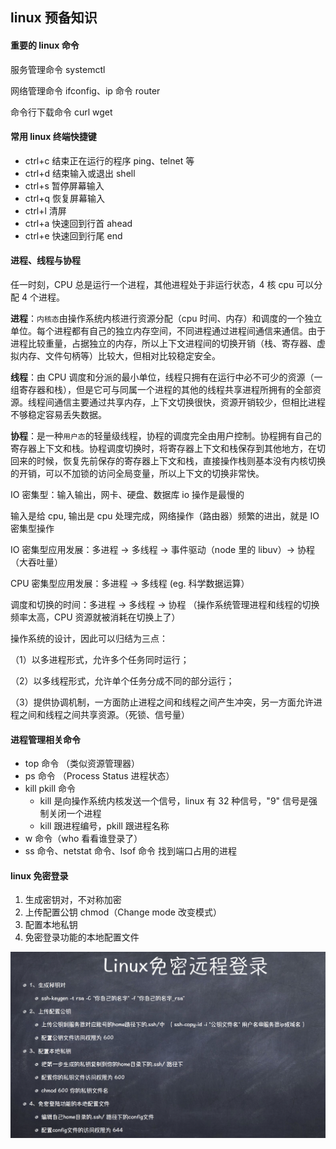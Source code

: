 ## linux 预备知识

#### 重要的 linux 命令

服务管理命令 systemctl

网络管理命令 ifconfig、ip 命令 router

命令行下载命令 curl wget

#### 常用 linux 终端快捷键

- ctrl+c 结束正在运行的程序 ping、telnet 等
- ctrl+d 结束输入或退出 shell
- ctrl+s 暂停屏幕输入
- ctrl+q 恢复屏幕输入
- ctrl+l 清屏
- ctrl+a 快速回到行首 ahead
- ctrl+e 快速回到行尾 end

#### 进程、线程与协程

任一时刻，CPU 总是运行一个进程，其他进程处于非运行状态，4 核 cpu 可以分配 4 个进程。

**进程**：`内核态`由操作系统内核进行资源分配（cpu 时间、内存）和调度的一个独立单位。每个进程都有自己的独立内存空间，不同进程通过进程间通信来通信。由于进程比较重量，占据独立的内存，所以上下文进程间的切换开销（栈、寄存器、虚拟内存、文件句柄等）比较大，但相对比较稳定安全。

**线程**：由 CPU 调度和分派的最小单位，线程只拥有在运行中必不可少的资源（一组寄存器和栈），但是它可与同属一个进程的其他的线程共享进程所拥有的全部资源。线程间通信主要通过共享内存，上下文切换很快，资源开销较少，但相比进程不够稳定容易丢失数据。

**协程**：是一种`用户态`的轻量级线程，协程的调度完全由用户控制。协程拥有自己的寄存器上下文和栈。协程调度切换时，将寄存器上下文和栈保存到其他地方，在切回来的时候，恢复先前保存的寄存器上下文和栈，直接操作栈则基本没有内核切换的开销，可以不加锁的访问全局变量，所以上下文的切换非常快。

IO 密集型：输入输出，网卡、硬盘、数据库 io 操作是最慢的

输入是给 cpu, 输出是 cpu 处理完成，网络操作（路由器）频繁的进出，就是 IO 密集型操作

IO 密集型应用发展：多进程 -> 多线程 -> 事件驱动（node 里的 libuv）-> 协程（大吞吐量）

CPU 密集型应用发展：多进程 -> 多线程 (eg. 科学数据运算）

调度和切换的时间：多进程 -> 多线程 -> 协程 （操作系统管理进程和线程的切换频率太高，CPU 资源就被消耗在切换上了）

操作系统的设计，因此可以归结为三点：

（1）以多进程形式，允许多个任务同时运行；

（2）以多线程形式，允许单个任务分成不同的部分运行；

（3）提供协调机制，一方面防止进程之间和线程之间产生冲突，另一方面允许进程之间和线程之间共享资源。（死锁、信号量）

#### 进程管理相关命令

- top 命令 （类似资源管理器）
- ps 命令 （Process Status  进程状态）
- kill pkill 命令 
  + kill 是向操作系统内核发送一个信号，linux 有 32 种信号，"9" 信号是强制关闭一个进程
  + kill 跟进程编号，pkill 跟进程名称
- w 命令（who 看看谁登录了）
- ss 命令、netstat 命令、lsof 命令 找到端口占用的进程

#### linux 免密登录

1. 生成密钥对，不对称加密
2. 上传配置公钥 chmod（Change mode 改变模式）
3. 配置本地私钥
4. 免密登录功能的本地配置文件

![ssh](../../../images/live/week_third/ssh.png)
